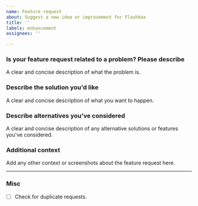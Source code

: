 ```yaml
---
name: Feature request
about: Suggest a new idea or improvement for Flashbax
title: ''
labels: enhancement
assignees: ''

---
```


### Is your feature request related to a problem? Please describe
A clear and concise description of what the problem is.

### Describe the solution you'd like
A clear and concise description of what you want to happen.

### Describe alternatives you've considered
A clear and concise description of any alternative solutions or features you've considered.

### Additional context
Add any other context or screenshots about the feature request here.

---
### Misc
- [ ] Check for duplicate requests.
